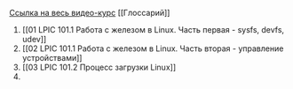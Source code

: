 [Ссылка на весь видео-курс](https://www.youtube.com/watch?v=rKCu-tfL730&list=PLmxB7JSpraiep6kr802UDqiAIU-76nGfc)
[[Глоссарий]]

1. [[01 LPIC 101.1 Работа с железом в Linux. Часть первая - sysfs, devfs, udev]]
2. [[02 LPIC 101.1 Работа с железом в Linux. Часть вторая - управление устройствами]]
3. [[03 LPIC 101.2 Процесс загрузки Linux]]
4. 